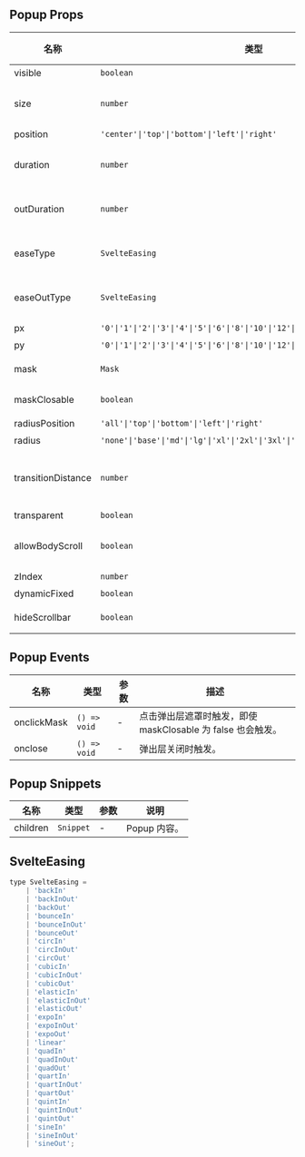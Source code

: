 ## Popup Props

| 名称               | 类型                                                                               | 默认值       | 必传 | 说明                                                                                         |
| ------------------ | ---------------------------------------------------------------------------------- | ------------ | ---- | -------------------------------------------------------------------------------------------- |
| visible            | `boolean`                                                                          | `false`      | N    | 是否显示。                                                                                   |
| size               | `number`                                                                           | `40`         | N    | 弹出层大小，值为 0 时由内部元素决定。                                                        |
| position           | `'center'\|'top'\|'bottom'\|'left'\|'right'`                                       | `'bottom'`   | N    | 显示位置。                                                                                   |
| duration           | `number`                                                                           | `450`        | N    | 出现动画过渡时间，单位：ms。                                                                 |
| outDuration        | `number`                                                                           | `240`        | N    | 退出动画过渡时间，单位：ms。                                                                 |
| easeType           | `SvelteEasing`                                                                     | `'cubicOut'` | N    | 出现动画，共 31 个值，参考 [svelte/easing](https://svelte.dev/docs#run-time-svelte-easing)。 |
| easeOutType        | `SvelteEasing`                                                                     | `'cubicOut'` | N    | 退出动画，共 31 个值，参考 [svelte/easing](https://svelte.dev/docs#run-time-svelte-easing)。 |
| px                 | `'0'\|'1'\|'2'\|'3'\|'4'\|'5'\|'6'\|'8'\|'10'\|'12'\|'16'\|'20'`                   | `'0'`        | N    | 左右间距。                                                                                   |
| py                 | `'0'\|'1'\|'2'\|'3'\|'4'\|'5'\|'6'\|'8'\|'10'\|'12'\|'16'\|'24'\|'32'\|'48'\|'64'` | `'0'`        | N    | 上下间距。                                                                                   |
| mask               | `Mask`                                                                             | `{}`         | N    | 遮罩层参数 [Mask Props](https://stdf.design/#/components?nav=mask&tab=1)。                   |
| maskClosable       | `boolean`                                                                          | `true`       | N    | 点击遮罩层是否关闭。                                                                         |
| radiusPosition     | `'all'\|'top'\|'bottom'\|'left'\|'right'`                                          | `'top'`      | N    | 圆角位置。                                                                                   |
| radius             | `'none'\|'base'\|'md'\|'lg'\|'xl'\|'2xl'\|'3xl'\|'full'`                           | `'none'`     | N    | 圆角大小。                                                                                   |
| transitionDistance | `number`                                                                           | `0`          | N    | 动画距离，当弹出层大小由内部元素决定时生效。                                                 |
| transparent        | `boolean`                                                                          | `false`      | N    | 背景是否透明。                                                                               |
| allowBodyScroll    | `boolean`                                                                          | `true`       | N    | 弹出层显示时是否允许 body 滚动。                                                             |
| zIndex             | `number`                                                                           | `600`        | N    | z-index。                                                                                    |
| dynamicFixed       | `boolean`                                                                          | `true`       | N    | 是否动态固定。                                                                               |
| hideScrollbar      | `boolean`                                                                          | `false`      | N    | 是否隐藏滚动区域滚动条。                                                                     |

## Popup Events

| 名称        | 类型         | 参数 | 描述                                                        |
| ----------- | ------------ | ---- | ----------------------------------------------------------- |
| onclickMask | `() => void` | -    | 点击弹出层遮罩时触发，即使 maskClosable 为 false 也会触发。 |
| onclose     | `() => void` | -    | 弹出层关闭时触发。                                          |

## Popup Snippets

| 名称     | 类型      | 参数 | 说明         |
| -------- | --------- | ---- | ------------ |
| children | `Snippet` | -    | Popup 内容。 |

## SvelteEasing

```javascript
type SvelteEasing =
	| 'backIn'
	| 'backInOut'
	| 'backOut'
	| 'bounceIn'
	| 'bounceInOut'
	| 'bounceOut'
	| 'circIn'
	| 'circInOut'
	| 'circOut'
	| 'cubicIn'
	| 'cubicInOut'
	| 'cubicOut'
	| 'elasticIn'
	| 'elasticInOut'
	| 'elasticOut'
	| 'expoIn'
	| 'expoInOut'
	| 'expoOut'
	| 'linear'
	| 'quadIn'
	| 'quadInOut'
	| 'quadOut'
	| 'quartIn'
	| 'quartInOut'
	| 'quartOut'
	| 'quintIn'
	| 'quintInOut'
	| 'quintOut'
	| 'sineIn'
	| 'sineInOut'
	| 'sineOut';
```
